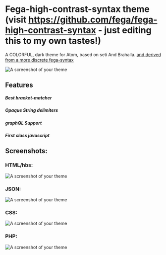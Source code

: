 # Fega-high-contrast-syntax theme (visit https://github.com/fega/fega-high-contrast-syntax - just editing this to my own tastes!)

A COLORFUL, dark theme for Atom, based on seti And Brahalla. [and derived from a more discrete fega-syntax](https://github.com/fega/fega-syntax)

![A screenshot of your theme](https://lh3.googleusercontent.com/6sHk9C-7Q5oU-gIv23IiCvPdcrVueNMNiofYmu7l1LKUjj0bSpwbrN3tlNNV-TGNXQWQR8vkFvJ2VHIYzTRoUAHhp8hwfFbgcpiL2zGvNOOkA8jKPK8bSEbTOmrLz72YW72JNhB7XDaNpHB0-h8568mgmxgS2Nnm3bfzhA06Uwr0Dr2EFxt3XCs4MqztyhhCoUGghgmzS28mh5z5GL9Hu2HFLDaNrkLrtzzWckMbvm2oIMJmYQIZ473wsaMh6tfu0DSE80ZUSjj8nR0tzAyb0PSm84sVDlc6P2CxHd91Ehda3M7UmCFYhtmIexm3zCt7oWJRK6VdDc3CwI9ytl2DUuv-G1mHQg98sX86pR06yiw2wVzGTbiao6Tlfgklnz0dQpX_ZkddCfV7V5BJA3wWJ9rze0MKQ5eiLE60uMqVSkC6VRa7qXaH4SF1zXkOm5XmecDFzCww6tNXjxZI3rTA51jNP9tkrtHinr4pqhpuNhDQyHcGsj3_nJkUzwvHby_ae7wj5c2-Q1AAnGazxeTmWbeLE2QizL-ZJd7AGtuG-YDBJ8ShIrOozwNEm4l7DhneAaU4mrxd6Bm5YDner6qqev11R6fBwRT5BvYxk2yptZXvCRiNIH-ADZKGtC8w5r5NyELvdP7otVghD7VOU4PHRjY7smVeTVEVRJJWMSB68dZ6RGU=w1203-h660-no)
## Features
##### Best bracket-matcher

##### Opaque String delimiters

##### graphQL Support

##### First class javascript

## Screenshots:
### HTML/hbs:
![A screenshot of your theme](https://lh3.googleusercontent.com/zJVYiGw4ifYJEanqRUhbjWHRtizrbe37FJuguOuznMoQmoy5HyGDgsMCzOKH6qfXldlrrlszoR7F70mjO1CD_dk4FK0ftwoNQZg_q0JNY5mte7dZwwHq8qwKK-z_HT2qD6bO3I5VT-tYLjnoNDdK8iAZpfkzUjWQNe4MGKf36s7EWsABxFD80FygwhSitYLCvWkk6ifZQ_kE9_1qWVXBhf8ZpDw_7ybn6Jcuzv6LNdfROjKmzYoyiTobpI3m567nr8Ub-2R_QB8QZZF35g-nkNIDytLGmSktwQRFEwid1EXobKnknGVUQEoxf56b7DjofgYZbKfjvzgtCHpzLAitR6pVUvIL0wJrgVgW8Cdli9I8Fqdc5fi_2I_npkgPun06wuQCRBPNzJR6O2TMK-m6ZVO0UUhVOfVBxuqSXGrzCxYj2DT-3zFUZqIzj61GjswM5wXW9ur6VOLRxtpaWWNEsWcsGuTZxZXDAmedlKNc-aeTEyMRaCMGywda5zm7hV397LIoEDJmTArQ2RqGG6Rm5tgKZhmfOaR_BjsWKKg1yFfvGWKpMJjjSjLpplrNiP0i1bHrUjDtDXWRtsoPkrYcbhxWbcfXvq8ZHWaUazOjW5s4LyCnVPwTc7cPz-mYT0pBCsza2Pw1RkslvdatQf2usVfWv7UpQLwFZcjaZls08TbUUNs=w1203-h660-no)
### JSON:
![A screenshot of your theme](https://lh3.googleusercontent.com/de_84vvuQZwE6BIHIT0U2X63TtERi_wyCVjhtgHDZIaZZc8VM81VqSvWdIlaOpRMhuXRMaGq1S1KHWFNLbosC8SAGTc0yGJQFmow03KmgSLUpJ7Xz006wgIF8xgtI4ABEYecgmaArtxR1ap3PUC_x7mTa3f-_uCpK_nquXVig3Lkl2d0CPskVxOnX5qh90PmbFaOg6HvfdEMol5sKAEthxZFpuE7atf3lW2kQsuIOhamPX4Cda1teFz_V0FDNpr3ckxeTU-KjC2g0tY6sOkaWV6XhhP4sskQ9exo9J6fj81ADlKGxro16M357TP0y6VbWeK2eNJhn3_vh0TfnVb-ZiimEsrxZ49oaJ78mfX2LsTK_pF4fMBKP5NbB394j_sAv7LHQPgEnymLs1HT6Dn51VpgR_mkkUF2mx1WZEYmPgF3sRf0H8k5hQcDk8DWHwKxLunqtuXsY61eOHBwSTIyS3rZLYoKoyu0OvhBmn24D4UTggS0ZpvR98f7ujz6RcUC2DtF4hHus2Dhu2oFkdJNNGmPqiiQkHowapTR9wRAvW6Hjznp4rYooJKt4xj8gW3JuBpcx4rU-thhD845MNMyvg5cChQFCnh1yoCmpY5_K7yZeMGGmtODVt5tOJ7-njdc70Hd6lU3tNSIY_7v4oY0nPtvUT135tYH3IMXNdEVbz6ZlPo=w1203-h660-no)

### CSS:
![A screenshot of your theme](https://lh3.googleusercontent.com/r4DQFQ4v_uLwgXpkW_q17U9BCs6zsewfKAZCryipJgWajmoAcXTqKzFAxxL87eHMcwtK7HoQWSrWhC7g9QI-Gft_24f2rS6Rt0ml_31D-9T_WnctNqygOtCspCesfoH3QRgo6KR8hh_pjJ3Zf8k3m1GGNEBJexz0UHsHY7MDQzmj1LrF28Kpaan4lEMu_EeB03pcHyrT5nbTMNnxA9he92wRTPfUulKOPpuvmwAYpGozrPKvu_j_8OYswv4JeMmGdEN9a6dI0h9u2PexU5X0DUsoOfme6qi1-eZqO0lHzNj4g6FEEyGzzEw1XGM9dIhACL9WoWkMrjanm1IJcsIUERWDLJpFMFk8_IU3OI1Awg0PHgjv-ixq-v5kluLnFSHLwksCOWM6OcWQ0PKFFBAdMj56_El07DcWxoOhA7ygmOS4n537Oys5bSqizzvjbZmgeJ161YI7rJNz8aG_TxD5zAb6zfl3xKxHFExZr5eMx0B_yiKUmWmXdpKFPdhpTOQJGwkgWwXD77G1RhJMo3WKhrgN_aItcZucTXVe5DyTeS6DMvVKHjUn3Qo9ZMa4ifqwnot9GH63dzBeMFAPV8AzNss7iiZj16Ts1RQTlM07RSXb3E3rEOyboM00HL-LczKKPQGag1mUl4ieKzhx-RJe-4tjOXOx0i5tufzRBpsi0i3-cjk=w1203-h660-no)


### PHP:
![A screenshot of your theme](https://lh3.googleusercontent.com/wBpbka7LuBovxdwU8RqZwudyj5OxYc1rDZQSSPQzSzdRuePp60tcUUKzeYnFNXzg_sLzO74qtDhTyTADYyFYM5NXDPGdqw4KYl1ICEWTJoapMm_YqycffAVO-ECNSCB3gerX84U-ng-_wv6c3xWGRucd6jz6I-o-EP7IzI2aqkC6FCZYc63opPHsihfe_YB7eCYwk6jUC5YRP4qPktfUrpIM6CCSc45_DHc8qBqBQcfO3PwCQmXAgDM8p7lmde3a2UIcURAeVEaG1RmjiRfVlvoUXuxsSKVnm6cZ7qzgdczT1-3FCHG0AEAV9WtgeICjcpdZVaVs_kEXnUU6L96av44f-nlZRhYSqSlBWm_ztwST64BPrSS8cseD4SWDrBsHPlLbQu6FFNMvq3IirB05IRCT0DG4MUm2CICiQv9Fb0cQXxcA1AOYP1NtSsD20QQuPpijwSTjjx2QBc9B3E6ry8N0FribmjXpY965AgrzlvK1RkTYnTj-6M6ulO4c7IcVbKMrvs2GII3SDQhqr2mNwoB_L2aFNyVDcw6vfXwvKXUoUPNJwe3t8UnU0OysNS2W8sQqI4WecsC31a8YUI6nV8XYoTY9JKgGcqnyjYGhRnxs8kgNatK1d9juwsv3hBrvy7wALhnruCA6nI4yzNzzzJj6ksb1rRU1co2LuCg-k5vHFig=w1203-h660-no)
